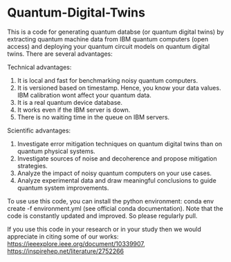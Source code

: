 # Quantum-Digital-Twins

This is a code for generating quantum databse (or quantum digital twins) by extracting quantum machine data from IBM quantum computers (open access) and deploying your quantum circuit models on quantum digital twins. There are several advantages:

Technical advantages:
1. It is local and fast for benchmarking noisy quantum computers.
2. It is versioned based on timestamp. Hence, you know your data values. IBM calibration wont affect your quantum data. 
3. It is a real quantum device database.
4. It works even if the IBM server is down.
5. There is no waiting time in the queue on IBM servers.

Scientific advantages:
1. Investigate error mitigation techniques on quantum digital twins than on quantum physical systems.
2. Investigate sources of noise and decoherence and propose mitigation strategies.
3. Analyze the impact of noisy quantum computers on your use cases.
4. Analyze experimental data and draw meaningful conclusions to guide quantum system improvements.
   
To use use this code, you can install the python environment: conda env create -f environment.yml (see official conda documentation). Note that the code is constantly updated and improved. So please regularly pull.
   
If you use this code in your research or in your study then we would appreciate in citing some of our works:
https://ieeexplore.ieee.org/document/10339907, https://inspirehep.net/literature/2752266

